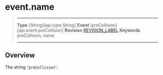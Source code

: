
# event.name

> --------------------- ------------------------------------------------------------------------------------------
> __Type__              [String][api.type.String]
> __Event__             [preCollision][api.event.preCollision]
> __Revision__          [REVISION_LABEL](REVISION_URL)
> __Keywords__          preCollision, name
> --------------------- ------------------------------------------------------------------------------------------

## Overview

The string `"preCollision"`.